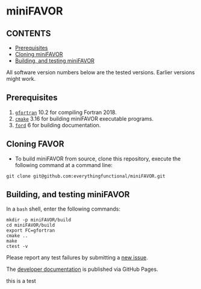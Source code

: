 [This document is formatted with GitHub-Flavored Markdown.     ]:#
[For better viewing, read it in a browser at                   ]:#
[https://github.com/everythingfunctional/miniFAVOR/tree/main/README.md ]:#

miniFAVOR
=========

CONTENTS
--------

* [Prerequisites](#prerequisites)
* [Cloning miniFAVOR](#cloning-build-and-test)
* [Building, and testing miniFAVOR](#building-and-testing-minifavor)

All software version numbers below are the tested versions.
Earlier versions might work.

Prerequisites
-------------
1. [`gfortran`] 10.2 for compiling Fortran 2018.
2. [`cmake`] 3.16 for building miniFAVOR executable programs.
3. [`ford`] 6 for building documentation.

Cloning FAVOR
------------------
* To build miniFAVOR from source, clone this repository,
  execute the following command at a command line:
```
git clone git@github.com:everythingfunctional/miniFAVOR.git
```

Building, and testing miniFAVOR
---------------------------------------
In a `bash` shell, enter the following commands:
```
mkdir -p miniFAVOR/build
cd miniFAVOR/build
export FC=gfortran
cmake ..
make
ctest -v
```
Please report any test failures by submitting a [new issue].

The [developer documentation] is published via GitHub Pages.

[Hyperlinks]:#
[`gfortran`]: https://gcc.gnu.org
[`cmake`]: https://www.cmake.org
[`ford`]: https://github.com/Fortran-FOSS-Programmers/ford
[new issue]: https://github.com/everythingfunctional/miniFAVOR/issues/new
[developer documentation]: https://sourceryinstitute.github.io/miniFAVOR/

this is a test
